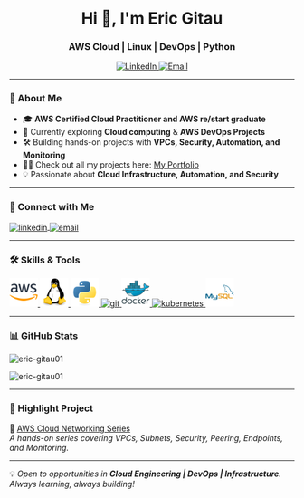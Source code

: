 <h1 align="center">Hi 👋, I'm Eric Gitau</h1>
<h3 align="center">AWS Cloud | Linux | DevOps | Python</h3>

<p align="center">
  <a href="https://www.linkedin.com/in/eric-gitau-234706240" target="_blank">
    <img src="https://img.shields.io/badge/LinkedIn-Connect-blue?style=for-the-badge&logo=linkedin" alt="LinkedIn"/>
  </a>
  <a href="mailto:gitaueric09@gmail.com">
    <img src="https://img.shields.io/badge/Email-Contact%20Me-red?style=for-the-badge&logo=gmail" alt="Email"/>
  </a>
</p>

---

### 🚀 About Me  
- 🎓 **AWS Certified Cloud Practitioner and AWS re/start graduate**  
- 🌱 Currently exploring **Cloud computing** & **AWS DevOps Projects**  
- 🛠️ Building hands-on projects with **VPCs, Security, Automation, and Monitoring**  
- 👨‍💻 Check out all my projects here: [My Portfolio](https://learn.nextwork.org/inspired_purple_vibrant_plum/portfolio)  
- 💡 Passionate about **Cloud Infrastructure, Automation, and Security**  

---

### 🔗 Connect with Me  
<p align="left">
<a href="https://www.linkedin.com/in/eric-gitau-234706240" target="blank">
  <img align="center" src="https://raw.githubusercontent.com/rahuldkjain/github-profile-readme-generator/master/src/images/icons/Social/linked-in-alt.svg" alt="linkedin" height="30" width="40"/>
</a>
<a href="mailto:gitaueric09@gmail.com" target="blank">
  <img align="center" src="https://cdn-icons-png.flaticon.com/512/732/732200.png" alt="email" height="30" width="40"/>
</a>
</p>

---

### 🛠️ Skills & Tools  
<p align="left">
  <a href="https://aws.amazon.com" target="_blank"> <img src="https://raw.githubusercontent.com/devicons/devicon/master/icons/amazonwebservices/amazonwebservices-original-wordmark.svg" alt="aws" width="50" height="50"/> </a>
  <a href="https://www.linux.org/" target="_blank"> <img src="https://raw.githubusercontent.com/devicons/devicon/master/icons/linux/linux-original.svg" alt="linux" width="50" height="50"/> </a>
  <a href="https://www.python.org" target="_blank"> <img src="https://raw.githubusercontent.com/devicons/devicon/master/icons/python/python-original.svg" alt="python" width="50" height="50"/> </a>
  <a href="https://git-scm.com/" target="_blank"> <img src="https://www.vectorlogo.zone/logos/git-scm/git-scm-icon.svg" alt="git" width="50" height="50"/> </a>
  <a href="https://www.docker.com/" target="_blank"> <img src="https://raw.githubusercontent.com/devicons/devicon/master/icons/docker/docker-original-wordmark.svg" alt="docker" width="50" height="50"/> </a>
  <a href="https://kubernetes.io" target="_blank"> <img src="https://www.vectorlogo.zone/logos/kubernetes/kubernetes-icon.svg" alt="kubernetes" width="50" height="50"/> </a>
  <a href="https://www.mysql.com/" target="_blank"> <img src="https://raw.githubusercontent.com/devicons/devicon/master/icons/mysql/mysql-original-wordmark.svg" alt="mysql" width="50" height="50"/> </a>
</p>

---

### 📊 GitHub Stats  
<p align="left">
  <img src="https://github-readme-stats.vercel.app/api/top-langs?username=eric-gitau01&show_icons=true&locale=en&layout=compact" alt="eric-gitau01" />
</p>

<p align="left">
  <img src="https://github-readme-stats.vercel.app/api?username=eric-gitau01&show_icons=true&locale=en" alt="eric-gitau01" />
</p>

---

### 🌟 Highlight Project  
📌 [AWS Cloud Networking Series](https://github.com/eric-gitau01/aws-cloud-networking-series)  
_A hands-on series covering VPCs, Subnets, Security, Peering, Endpoints, and Monitoring._  

---

💡 *Open to opportunities in **Cloud Engineering | DevOps | Infrastructure**. Always learning, always building!*  
